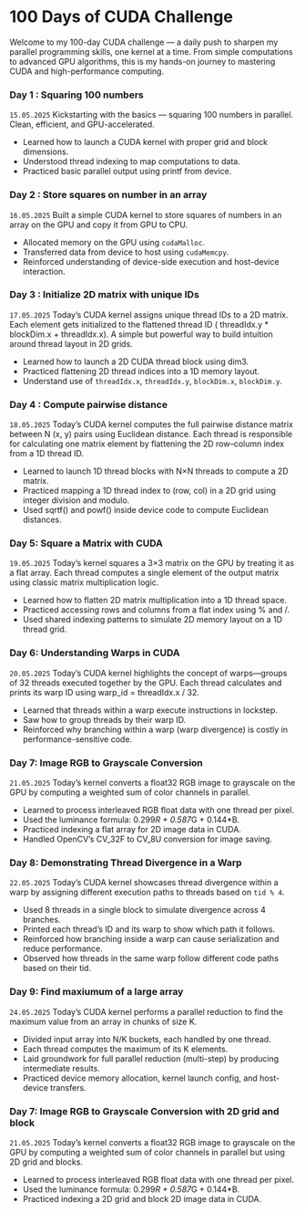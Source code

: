 # 100 Days of CUDA Challenge

Welcome to my 100-day CUDA challenge — a daily push to sharpen my parallel programming skills, one kernel at a time.
From simple computations to advanced GPU algorithms, this is my hands-on journey to mastering CUDA and high-performance
computing.

### Day 1 : Squaring 100 numbers

```15.05.2025```
Kickstarting with the basics — squaring 100 numbers in parallel. Clean, efficient, and GPU-accelerated.

- Learned how to launch a CUDA kernel with proper grid and block dimensions.
- Understood thread indexing to map computations to data.
- Practiced basic parallel output using printf from device.

### Day 2 : Store squares on number in an array

```16.05.2025```
Built a simple CUDA kernel to store squares of numbers in an array
on the GPU and copy it from GPU to CPU.

- Allocated memory on the GPU using `cudaMalloc`.
- Transferred data from device to host using `cudaMemcpy`.
- Reinforced understanding of device-side execution and host-device interaction.

### Day 3 : Initialize 2D matrix with unique IDs

```17.05.2025```
Today’s CUDA kernel assigns unique thread IDs to a 2D matrix. Each element gets initialized to the flattened thread ID (
threadIdx.y * blockDim.x + threadIdx.x).
A simple but powerful way to build intuition around thread layout in 2D grids.

- Learned how to launch a 2D CUDA thread block using dim3.
- Practiced flattening 2D thread indices into a 1D memory layout.
- Understand use of `threadIdx.x`, `threadIdx.y`, `blockDim.x`, `blockDim.y`.

### Day 4 : Compute pairwise distance

```18.05.2025```
Today’s CUDA kernel computes the full pairwise distance matrix between N (x, y) pairs using Euclidean distance. Each
thread is responsible for calculating one matrix element by flattening the 2D row–column index from a 1D thread ID.

- Learned to launch 1D thread blocks with N×N threads to compute a 2D matrix.
- Practiced mapping a 1D thread index to (row, col) in a 2D grid using integer division and modulo.
- Used sqrtf() and powf() inside device code to compute Euclidean distances.

### Day 5: Square a Matrix with CUDA

```19.05.2025```
Today’s kernel squares a 3×3 matrix on the GPU by treating it as a flat array. Each thread computes a single element of
the output matrix using classic matrix multiplication logic.

- Learned how to flatten 2D matrix multiplication into a 1D thread space.
- Practiced accessing rows and columns from a flat index using % and /.
- Used shared indexing patterns to simulate 2D memory layout on a 1D thread grid.

### Day 6: Understanding Warps in CUDA

```20.05.2025```
Today’s CUDA kernel highlights the concept of warps—groups of 32 threads executed together by the GPU. Each thread
calculates and prints its warp ID using warp_id = threadIdx.x / 32.

- Learned that threads within a warp execute instructions in lockstep.
- Saw how to group threads by their warp ID.
- Reinforced why branching within a warp (warp divergence) is costly in performance-sensitive code.

### Day 7: Image RGB to Grayscale Conversion

```21.05.2025```
Today’s kernel converts a float32 RGB image to grayscale on the GPU by computing a weighted sum of color channels in
parallel.

- Learned to process interleaved RGB float data with one thread per pixel.
- Used the luminance formula: 0.299*R + 0.587*G + 0.144*B.
- Practiced indexing a flat array for 2D image data in CUDA.
- Handled OpenCV’s CV_32F to CV_8U conversion for image saving.

### Day 8: Demonstrating Thread Divergence in a Warp

```22.05.2025```
Today’s CUDA kernel showcases thread divergence within a warp by assigning different execution paths to threads based on
`tid % 4`.

- Used 8 threads in a single block to simulate divergence across 4 branches.
- Printed each thread’s ID and its warp to show which path it follows.
- Reinforced how branching inside a warp can cause serialization and reduce performance.
- Observed how threads in the same warp follow different code paths based on their tid.

### Day 9: Find maxiumum of a large array

```24.05.2025```
Today’s CUDA kernel performs a parallel reduction to find the maximum value from an array in chunks of size K.

- Divided input array into N/K buckets, each handled by one thread.
- Each thread computes the maximum of its K elements.
- Laid groundwork for full parallel reduction (multi-step) by producing intermediate results.
- Practiced device memory allocation, kernel launch config, and host-device transfers.

### Day 7: Image RGB to Grayscale Conversion with 2D grid and block

```21.05.2025```
Today’s kernel converts a float32 RGB image to grayscale on the GPU by computing a weighted sum of color channels in
parallel but using 2D grid and blocks.

- Learned to process interleaved RGB float data with one thread per pixel.
- Used the luminance formula: 0.299*R + 0.587*G + 0.144*B.
- Practiced indexing a 2D grid and block 2D image data in CUDA.